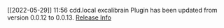 [[2022-05-29]] 11:56 cdd.local excalibrain Plugin has been updated from version 0.0.12 to 0.0.13. [Release Info](https://github.com/zsviczian/excalibrain/releases/tag/0.0.13)

